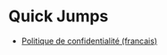 # Quick Jumps
- [Politique de confidentialité (francais)](https://github.com/SecRaid/LEGAL/blob/main/fr/bot_privacy_policy.md)